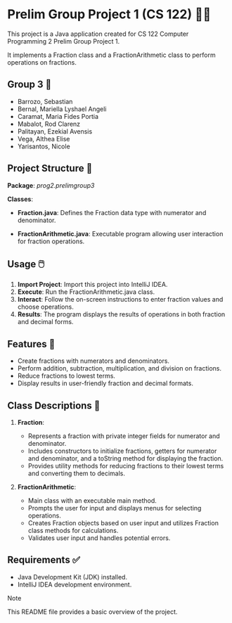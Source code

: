 # **Prelim Group Project 1 (CS 122) 👨‍💻**

This project is a Java application created for CS 122 Computer Programming 2 Prelim Group Project 1. 

It implements a Fraction class and a FractionArithmetic class to perform operations on fractions.

## Group 3 👤
- Barrozo, Sebastian
- Bernal, Mariella Lyshael Angeli
- Caramat, Maria Fides Portia
- Mabalot, Rod Clarenz
- Palitayan, Ezekial Avensis
- Vega, Althea Elise
- Yarisantos, Nicole

## Project Structure 📁

  **Package**: _prog2.prelimgroup3_
  
  **Classes**:
  
  + **Fraction.java**: Defines the Fraction data type with numerator and denominator.
  
  + **FractionArithmetic.java**: Executable program allowing user interaction for fraction operations.

## Usage 🖱️

1. **Import Project**: Import this project into IntelliJ IDEA.
2. **Execute**: Run the FractionArithmetic.java class.
3. **Interact**: Follow the on-screen instructions to enter fraction values and choose operations.
4. **Results**: The program displays the results of operations in both fraction and decimal forms.

## Features 🦾
+ Create fractions with numerators and denominators.
+ Perform addition, subtraction, multiplication, and division on fractions.
+ Reduce fractions to lowest terms.
+ Display results in user-friendly fraction and decimal formats.

## Class Descriptions 💾
1. **Fraction**:
   - Represents a fraction with private integer fields for numerator and denominator.
   - Includes constructors to initialize fractions, getters for numerator and denominator, and a toString method for displaying the fraction.
   - Provides utility methods for reducing fractions to their lowest terms and converting them to decimals.
   
1. **FractionArithmetic**:
   - Main class with an executable main method.
   - Prompts the user for input and displays menus for selecting operations.
   - Creates Fraction objects based on user input and utilizes Fraction class methods for calculations.
   - Validates user input and handles potential errors.
## Requirements ✅
+ Java Development Kit (JDK) installed.
+ IntelliJ IDEA development environment.

> [!NOTE]
> This README file provides a basic overview of the project.
